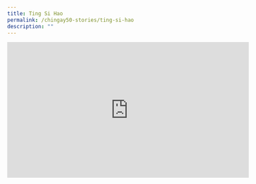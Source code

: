 ```yaml
---
title: Ting Si Hao
permalink: /chingay50-stories/ting-si-hao
description: ""
---
```

<iframe width="560" height="315" src="https://www.youtube.com/embed/yJBfdlkfElE" title="YouTube video player" frameborder="0" allow="accelerometer; autoplay; clipboard-write; encrypted-media; gyroscope; picture-in-picture" allowfullscreen></iframe>